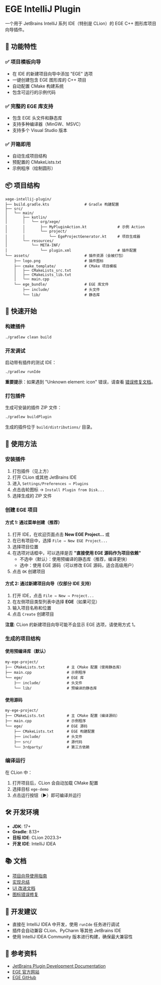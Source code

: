 # EGE IntelliJ Plugin

一个用于 JetBrains IntelliJ 系列 IDE（特别是 CLion）的 EGE C++ 图形库项目向导插件。

## 🎯 功能特性

### ✅ 项目模板向导
- 在 IDE 的新建项目向导中添加 "EGE" 选项
- 一键创建包含 EGE 图形库的 C++ 项目
- 自动配置 CMake 构建系统
- 包含可运行的示例代码

### ✅ 完整的 EGE 库支持
- 包含 EGE 头文件和静态库
- 支持多种编译器（MinGW、MSVC）
- 支持多个 Visual Studio 版本

### ✅ 开箱即用
- 自动生成项目结构
- 预配置的 CMakeLists.txt
- 示例程序（绘制圆形）

## 📦 项目结构

```
xege-intellij-plugin/
├── build.gradle.kts                # Gradle 构建配置
├── src/
│   └── main/
│       ├── kotlin/
│       │   └── org/xege/
│       │       ├── MyPluginAction.kt              # 示例 Action
│       │       └── project/
│       │           └── EgeProjectGenerator.kt     # 项目生成器
│       └── resources/
│           └── META-INF/
│               └── plugin.xml                     # 插件配置
└── assets/                         # 插件资源（会被打包）
    ├── logo.png                    # 插件图标
    ├── cmake_template/             # CMake 项目模板
    │   ├── CMakeLists_src.txt
    │   ├── CMakeLists_lib.txt
    │   └── main.cpp
    └── ege_bundle/                 # EGE 库文件
        ├── include/                # 头文件
        └── lib/                    # 静态库
```

## 🚀 快速开始

### 构建插件

```bash
./gradlew clean build
```

### 开发调试

启动带有插件的测试 IDE：

```bash
./gradlew runIde
```

**重要提示**：如果遇到 "Unknown element: icon" 错误，请查看 [错误修复文档](docs/ICON_ERROR_FIX.md)。

### 打包插件

生成可安装的插件 ZIP 文件：

```bash
./gradlew buildPlugin
```

生成的插件位于 `build/distributions/` 目录。

## 📖 使用方法

### 安装插件

1. 打包插件（见上方）
2. 打开 CLion 或其他 JetBrains IDE
3. 进入 `Settings/Preferences → Plugins`
4. 点击齿轮图标 → `Install Plugin from Disk...`
5. 选择生成的 ZIP 文件

### 创建 EGE 项目

#### 方式 1: 通过菜单创建（推荐）
1. 打开 IDE，在欢迎页面点击 **New EGE Project...** 或
2. 在已有项目中，选择 `File → New EGE Project...`
3. 选择项目位置
4. 在选项对话框中，可以选择是否 **"直接使用 EGE 源码作为项目依赖"**
   - 不选中（默认）：使用预编译的静态库（推荐，编译更快）
   - 选中：使用 EGE 源码（可以修改 EGE 源码，适合高级用户）
5. 点击 `OK` 创建项目

#### 方式 2: 通过新建项目向导（仅部分 IDE 支持）
1. 打开 IDE，点击 `File → New → Project...`
2. 在左侧项目类型列表中选择 **EGE**（如果可见）
3. 输入项目名称和位置
4. 点击 `Create` 创建项目

**注意**: CLion 的新建项目向导可能不会显示 EGE 选项，请使用方式 1。

### 生成的项目结构

#### 使用预编译库（默认）
```
my-ege-project/
├── CMakeLists.txt          # 主 CMake 配置（使用静态库）
├── main.cpp                # 示例程序
└── ege/                    # EGE 库
    ├── include/            # 头文件
    └── lib/                # 预编译的静态库
```

#### 使用源码
```
my-ege-project/
├── CMakeLists.txt          # 主 CMake 配置（编译源码）
├── main.cpp                # 示例程序
└── ege/                    # EGE 源码
    ├── CMakeLists.txt      # EGE 构建配置
    ├── include/            # 头文件
    ├── src/                # 源代码
    └── 3rdparty/           # 第三方依赖
```

### 编译运行

在 CLion 中：
1. 打开项目后，CLion 会自动加载 CMake 配置
2. 选择目标 `ege-demo`
3. 点击运行按钮（▶️）即可编译并运行

## 🛠️ 开发环境

- **JDK**: 17+
- **Gradle**: 8.13+
- **目标 IDE**: CLion 2023.3+
- **开发 IDE**: IntelliJ IDEA

## 📚 文档

- [项目向导使用指南](docs/PROJECT_WIZARD_GUIDE.md)
- [实现总结](docs/IMPLEMENTATION_SUMMARY.md)
- [UI 改进文档](docs/UI_IMPROVEMENTS.md)
- [图标错误修复](docs/ICON_ERROR_FIX.md)

## 🔧 开发建议

- 直接在 IntelliJ IDEA 中开发，使用 `runIde` 任务进行调试
- 插件会自动兼容 CLion、PyCharm 等其他 JetBrains IDE
- 使用 IntelliJ IDEA Community 版本进行构建，确保最大兼容性

## 📝 参考资料

- [JetBrains Plugin Development Documentation](https://plugins.jetbrains.com/docs/intellij/welcome.html)
- [EGE 官方网站](https://xege.org/)
- [EGE GitHub](https://github.com/wysaid/xege)
